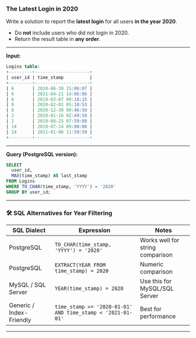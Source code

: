 ### The Latest Login in 2020

Write a solution to report the **latest login** for all users **in the year 2020**.

- Do **not** include users who did not login in 2020.
- Return the result table in **any order**.

---

**Input:**

```sql
Logins table:
+---------+---------------------+
| user_id | time_stamp          |
+---------+---------------------+
| 6       | 2020-06-30 15:06:07 |
| 6       | 2021-04-21 14:06:06 |
| 6       | 2019-03-07 00:18:15 |
| 8       | 2020-02-01 05:10:53 |
| 8       | 2020-12-30 00:46:50 |
| 2       | 2020-01-16 02:49:50 |
| 2       | 2019-08-25 07:59:08 |
| 14      | 2019-07-14 09:00:00 |
| 14      | 2021-01-06 11:59:59 |
+---------+---------------------+
```

---

**Query (PostgreSQL version):**

```sql
SELECT 
  user_id, 
  MAX(time_stamp) AS last_stamp
FROM Logins 
WHERE TO_CHAR(time_stamp, 'YYYY') = '2020'
GROUP BY user_id;
```

---

### 🛠️ SQL Alternatives for Year Filtering

| SQL Dialect       | Expression                            | Notes                             |
|-------------------|----------------------------------------|------------------------------------|
| PostgreSQL        | `TO_CHAR(time_stamp, 'YYYY') = '2020'` | Works well for string comparison   |
| PostgreSQL        | `EXTRACT(YEAR FROM time_stamp) = 2020` | Numeric comparison                 |
| MySQL / SQL Server| `YEAR(time_stamp) = 2020`              | Use this for MySQL/SQL Server      |
| Generic / Index-Friendly | `time_stamp >= '2020-01-01' AND time_stamp < '2021-01-01'` | Best for performance  |

---
